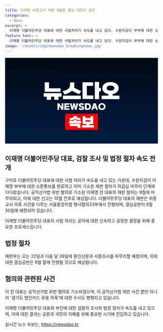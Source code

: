 ```yaml
---
title: 이재명 위증교사 재판 9월말 결심 대응이 관건
categories:
  - News
excerpt: >
  이재명 더불어민주당 대표에 대한 사법처리가 속도를 내고 있다. 수원지검이 부부에 대한 소환통보를 한 데 이어 이미 기소돼 진행 중인 재판 절차도 하급심 마무리 단계에 다다랐다. 공직선거법 위반 혐의 재판에서 위증을 요구했다는 혐의로 기소된 이 대표의 재판 절차가 9월에 마무리되고, 이어 선고가 10월 전후로 이뤄질 것으로 보인다. 수원지검은 부부에 대한 경기도 법인카드 유용 의혹에 대한 수사에도 속도를 내고 있다.
feature_text: >
  이재명 더불어민주당 대표에 대한 사법처리가 속도를 내고 있다. 수원지검이 부부에 대한 소환통보를 한 데 이어 이미 기소돼 진행 중인 재판 절차도 하급심 마무리 단계에 다다랐다. 공직선거법 위반 혐의 재판에서 위증을 요구했다는 혐의로 기소된 이 대표의 재판 절차가 9월에 마무리되고, 이어 선고가 10월 전후로 이뤄질 것으로 보인다. 수원지검은 부부에 대한 경기도 법인카드 유용 의혹에 대한 수사에도 속도를 내고 있다.
image: '/assets/img/newsdao_breakingnews.jpg'
---
```


<p><img src="/assets/img/newsdao_breakingnews.jpg" alt="ranknews 속보" /></p>

<h2 data-ke-size="size26">이재명 더불어민주당 대표, 검찰 조사 및 법정 절차 속도 전개</h2>

<p>구미호 더불어민주당 대표에 대한 사법 처리가 속도를 내고 있는 가운데, 수원지검이 이재명 부부에 대한 소환통보를 완료하고 이미 기소된 재판 절차가 하급심 마무리 단계에 다다랐습니다. 공직선거법 위반 혐의로 기소된 이재명 전 대표의 재판 절차는 9월에 마무리되고, 이에 대한 선고는 10월 전후로 예상됩니다. 더불어민주당 대표의 재판은 위증교사 의혹 사건을 다루는 서울중앙지법 형사합의33부에서 진행되며, 결심공판이 9월 30일에 예정되어 있습니다.</p>

<p data-ke-size="size16">이재명 더불어민주당 대표의 사법 처리는 공익에 대한 신속하고 공정한 결정을 위해 중요한 프로세스입니다.</p>

<h2 data-ke-size="size24">법정 절차</h2>

<p>재판부는 오는 22일과 다음 달 26일에 증인신문과 서증조사를 마무리할 예정이며, 이에 대한 결심공판은 9월 말에 진행될 것으로 예상됩니다.</p>

<h2 data-ke-size="size24">혐의와 관련된 사건</h2>

<p>이 전 대표는 공직선거법 위반 혐의로 기소되었으며, 이 공직선거법 위반 사건 뿐만 아니라 '경기도 법인카드 유용 의혹'에 대한 수사도 병행되고 있습니다.</p>

<p data-ke-size="size16">이재명 더불어민주당 대표와 부인에 대한 검찰의 조사와 법정 절차가 속도를 내고 있으며, 이에 대한 결과는 공론과 국민의 이해를 위해 중요한 시기에 진입하고 있습니다.</p>
실시간 뉴스 속보는, <a href="https://newsdao.kr" rel="dofollow">https://newsdao.kr</a>


